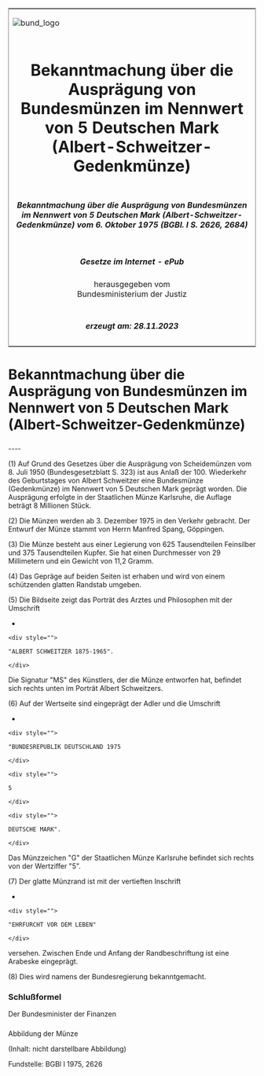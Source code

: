 <span id="DECKBLATT.html"></span>

<table border="0" frame="border" width="100%">

<tr valign="top">

<td align="left">

![bund\_logo](BfJ_2021_Web_de_de.gif)

</td>

<td align="right">

 

</td>

</tr>

<tr align="center" valign="middle">

<td colspan="2">

# Bekanntmachung über die Ausprägung von Bundesmünzen im Nennwert von 5 Deutschen Mark (Albert-Schweitzer-Gedenkmünze)

</td>

</tr>

<tr align="center" valign="middle">

<td colspan="2">

##### Bekanntmachung über die Ausprägung von Bundesmünzen im Nennwert von 5 Deutschen Mark (Albert-Schweitzer-Gedenkmünze) vom 6. Oktober 1975 (BGBl. I S. 2626, 2684)

</td>

</tr>

<tr align="center" valign="middle">

<td colspan="2">

  
  

##### Gesetze im Internet - ePub  
  
herausgegeben vom  
Bundesministerium der Justiz

</td>

</tr>

<tr align="center" valign="bottom">

<td colspan="2">

  
  

##### erzeugt am: 28.11.2023

</td>

</tr>

</table>

<span id="BJNR026260975.html"></span>

# Bekanntmachung über die Ausprägung von Bundesmünzen im Nennwert von 5 Deutschen Mark (Albert-Schweitzer-Gedenkmünze)

<span id="BJNR026260975BJNE000100307.html"></span>

###   
\----

<div>

<div class="jnhtml">

<div>

<div class="jurAbsatz">

(1) Auf Grund des Gesetzes über die Ausprägung von Scheidemünzen vom 8.
Juli 1950 (Bundesgesetzblatt S. 323) ist aus Anlaß der 100. Wiederkehr
des Geburtstages von Albert Schweitzer eine Bundesmünze (Gedenkmünze) im
Nennwert von 5 Deutschen Mark geprägt worden. Die Ausprägung erfolgte in
der Staatlichen Münze Karlsruhe, die Auflage beträgt 8 Millionen Stück.

</div>

<div class="jurAbsatz">

(2) Die Münzen werden ab 3. Dezember 1975 in den Verkehr gebracht. Der
Entwurf der Münze stammt von Herrn Manfred Spang, Göppingen.

</div>

<div class="jurAbsatz">

(3) Die Münze besteht aus einer Legierung von 625 Tausendteilen
Feinsilber und 375 Tausendteilen Kupfer. Sie hat einen Durchmesser von
29 Millimetern und ein Gewicht von 11,2 Gramm.

</div>

<div class="jurAbsatz">

(4) Das Gepräge auf beiden Seiten ist erhaben und wird von einem
schützenden glatten Randstab umgeben.

</div>

<div class="jurAbsatz">

(5) Die Bildseite zeigt das Porträt des Arztes und Philosophen mit der
Umschrift

  - 
    
    <div style="">
    
    "ALBERT SCHWEITZER 1875-1965".
    
    </div>

Die Signatur "MS" des Künstlers, der die Münze entworfen hat, befindet
sich rechts unten im Porträt Albert Schweitzers.

</div>

<div class="jurAbsatz">

(6) Auf der Wertseite sind eingeprägt der Adler und die Umschrift

  - 
    
    <div style="">
    
    "BUNDESREPUBLIK DEUTSCHLAND 1975
    
    </div>
    
    <div style="">
    
    5
    
    </div>
    
    <div style="">
    
    DEUTSCHE MARK".
    
    </div>

Das Münzzeichen "G" der Staatlichen Münze Karlsruhe befindet sich rechts
von der Wertziffer "5".

</div>

<div class="jurAbsatz">

(7) Der glatte Münzrand ist mit der vertieften Inschrift

  - 
    
    <div style="">
    
    "EHRFURCHT VOR DEM LEBEN"
    
    </div>

versehen. Zwischen Ende und Anfang der Randbeschriftung ist eine
Arabeske eingeprägt.

</div>

<div class="jurAbsatz">

(8) Dies wird namens der Bundesregierung bekanntgemacht.

</div>

</div>

</div>

</div>

<span id="BJNR026260975BJNE000200307.html"></span>

### Schlußformel  

<div>

<div class="jnhtml">

<div>

<div class="jurAbsatz">

<span class="SP">Der Bundesminister der Finanzen</span>

</div>

</div>

</div>

</div>

<span id="BJNR026260975BJNE000300307.html"></span>

###   
Abbildung der Münze

<div>

<div class="jnhtml">

<div>

<div class="jurAbsatz">

(Inhalt: nicht darstellbare Abbildung)  

<div class="kommentar_Fundstelle">

Fundstelle: BGBl I 1975, 2626

</div>

</div>

</div>

</div>

</div>
